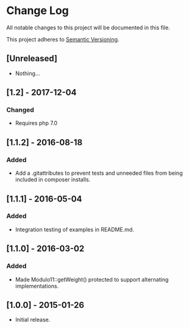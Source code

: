 # Change Log
All notable changes to this project will be documented in this file.

This project adheres to [Semantic Versioning](http://semver.org/).

## [Unreleased]

- Nothing...

## [1.2] - 2017-12-04

### Changed
- Requires php 7.0

## [1.1.2] - 2016-08-18

### Added
- Add a .gitattributes to prevent tests and unneeded files from being included in composer installs.

## [1.1.1] - 2016-05-04

### Added
- Integration testing of examples in README.md.

## [1.1.0] - 2016-03-02

### Added
- Made Modulo11::getWeight() protected to support alternating implementations.

## [1.0.0] - 2015-01-26
- Initial release.
